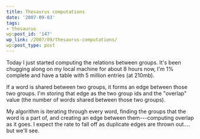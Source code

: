 ```yaml
---
title: Thesaurus computations
date: '2007-09-03'
tags:
- thesaurus
wp:post_id: '147'
wp_link: /2007/09/thesaurus-computations/
wp:post_type: post
---
```


Today I just started computing the relations between groups. It's been chugging along on my local machine for about 8 hours now, I'm 1% complete and have a table with 5 million entries (at 210mb).

If a word is shared between two groups, it forms an edge between those two groups. I'm storing that edge as the two group ids and the "overlap" value (the number of words shared between those two groups).

My algorithm is iterating through every word, finding the groups that the word is a part of, and creating an edge between them---computing overlap as it goes. I expect the rate to fall off as duplicate edges are thrown out.... but we'll see.
